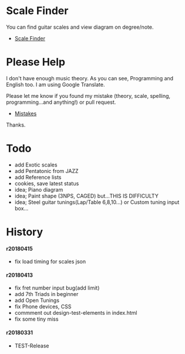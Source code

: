 # Scale Finder

You can find guitar scales and view diagram on degree/note.

* [Scale Finder](https://azuma51.github.io/scale-finder/)


# Please Help

I don't have enough music theory.
As you can see, Programming and English too.
I am using Google Translate.

Please let me know if you found my mistake (theory, scale, spelling, programming...and anything!) or pull request.

* [Mistakes](https://github.com/azuma51/scale-finder/issues/1)

Thanks.


# Todo
* add Exotic scales
* add Pentatonic from JAZZ
* add Reference lists
* cookies, save latest status
* idea; Piano diagram
* idea; Paint shape (3NPS, CAGED) but...THIS IS DIFFICULTY
* idea; Steel guitar tunings(Lap/Table 6,8,10...) or Custom tuning input box...

# History
#### r20180415
* fix load timing for scales json

#### r20180413
* fix fret number input bug(add limit)
* add 7th Triads in beginner
* add Open Tunings
* fix Phone devices, CSS
* commment out design-test-elements in index.html
* fix some tiny miss

#### r20180331
* TEST-Release
